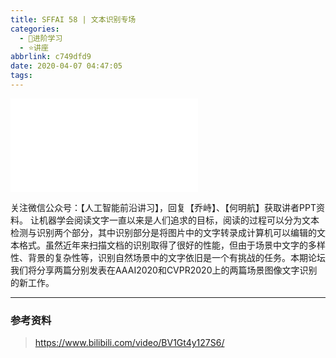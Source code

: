```yaml
---
title: SFFAI 58 | 文本识别专场
categories:
  - 🌙进阶学习
  - ⭐讲座
abbrlink: c749dfd9
date: 2020-04-07 04:47:05
tags:
---
```


<iframe src="//player.bilibili.com/player.html?aid=625248532&bvid=BV1Gt4y127S6&cid=175762042&p=1" scrolling="no" border="0" frameborder="no" framespacing="0" allowfullscreen="true"> </iframe>

<!--more-->

关注微信公众号：【人工智能前沿讲习】，回复【乔峙】、【何明航】获取讲者PPT资料。
让机器学会阅读文字一直以来是人们追求的目标，阅读的过程可以分为文本检测与识别两个部分，其中识别部分是将图片中的文字转录成计算机可以编辑的文本格式。虽然近年来扫描文档的识别取得了很好的性能，但由于场景中文字的多样性、背景的复杂性等，识别自然场景中的文字依旧是一个有挑战的任务。本期论坛我们将分享两篇分别发表在AAAI2020和CVPR2020上的两篇场景图像文字识别的新工作。

***

### 参考资料

> <https://www.bilibili.com/video/BV1Gt4y127S6/>
